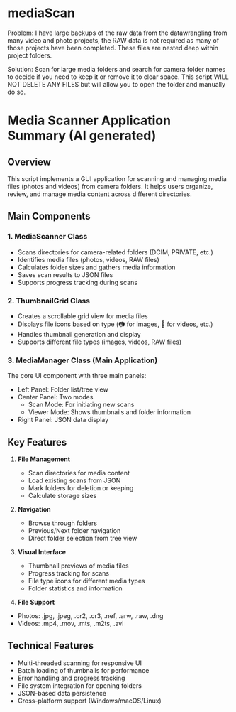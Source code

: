 # mediaScan
Problem: I have large backups of the raw data from the datawrangling from many video and photo projects, the RAW data is not required as many of those projects have been completed. These files are nested deep within project folders. 

Solution: Scan for large media folders and search for camera folder names to decide if you need to keep it or remove it to clear space. This script WILL NOT DELETE ANY FILES but will allow you to open the folder and manually do so.

# Media Scanner Application Summary (AI generated)

## Overview
This script implements a GUI application for scanning and managing media files (photos and videos) from camera folders. It helps users organize, review, and manage media content across different directories.

## Main Components

### 1. MediaScanner Class
- Scans directories for camera-related folders (DCIM, PRIVATE, etc.)
- Identifies media files (photos, videos, RAW files)
- Calculates folder sizes and gathers media information
- Saves scan results to JSON files
- Supports progress tracking during scans

### 2. ThumbnailGrid Class
- Creates a scrollable grid view for media files
- Displays file icons based on type (📷 for images, 🎥 for videos, etc.)
- Handles thumbnail generation and display
- Supports different file types (images, videos, RAW files)

### 3. MediaManager Class (Main Application)
The core UI component with three main panels:
- Left Panel: Folder list/tree view
- Center Panel: Two modes
  - Scan Mode: For initiating new scans
  - Viewer Mode: Shows thumbnails and folder information
- Right Panel: JSON data display

## Key Features
1. **File Management**
   - Scan directories for media content
   - Load existing scans from JSON
   - Mark folders for deletion or keeping
   - Calculate storage sizes

2. **Navigation**
   - Browse through folders
   - Previous/Next folder navigation
   - Direct folder selection from tree view

3. **Visual Interface**
   - Thumbnail previews of media files
   - Progress tracking for scans
   - File type icons for different media types
   - Folder statistics and information

4. **File Support**
- Photos: .jpg, .jpeg, .cr2, .cr3, .nef, .arw, .raw, .dng
- Videos: .mp4, .mov, .mts, .m2ts, .avi

## Technical Features
- Multi-threaded scanning for responsive UI
- Batch loading of thumbnails for performance
- Error handling and progress tracking
- File system integration for opening folders
- JSON-based data persistence
- Cross-platform support (Windows/macOS/Linux)
